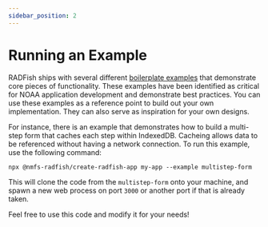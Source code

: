 ```yaml
---
sidebar_position: 2
---
```


# Running an Example

RADFish ships with several different [boilerplate examples](../../examples-and-templates#examples) that demonstrate core pieces of functionality. These examples have been identified as critical for NOAA application development and demonstrate best practices. You can use these examples as a reference point to build out your own implementation. They can also serve as inspiration for your own designs.

For instance, there is an example that demonstrates how to build a multi-step form that caches each step within IndexedDB. Cacheing allows data to be referenced without having a network connection. To run this example, use the following command:

`npx @nmfs-radfish/create-radfish-app my-app --example multistep-form`

This will clone the code from the `multistep-form` onto your machine, and spawn a new web process on port `3000` or another port if that is already taken.

Feel free to use this code and modify it for your needs!
